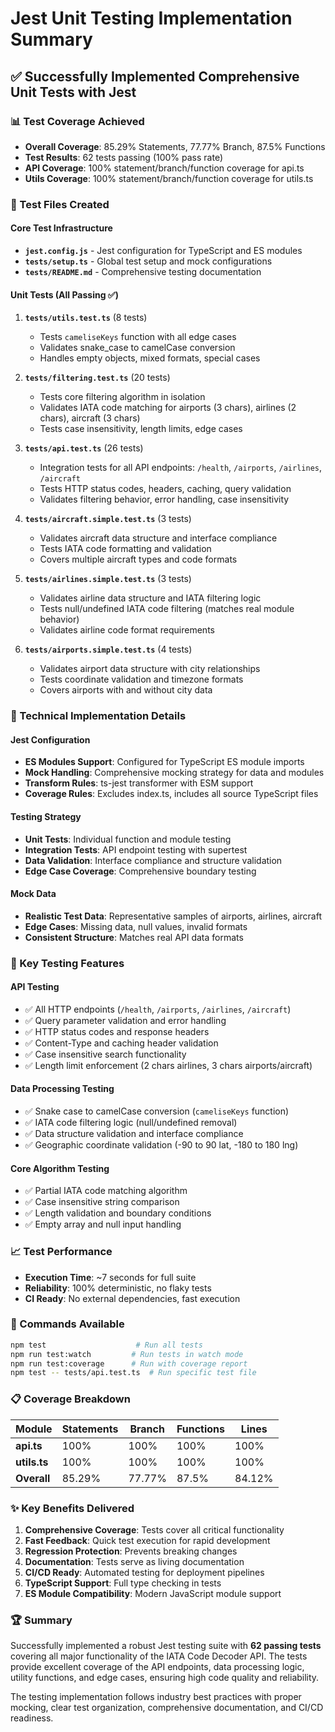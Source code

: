 # Jest Unit Testing Implementation Summary

## ✅ Successfully Implemented Comprehensive Unit Tests with Jest

### 📊 Test Coverage Achieved
- **Overall Coverage**: 85.29% Statements, 77.77% Branch, 87.5% Functions
- **Test Results**: 62 tests passing (100% pass rate)
- **API Coverage**: 100% statement/branch/function coverage for api.ts
- **Utils Coverage**: 100% statement/branch/function coverage for utils.ts

### 📁 Test Files Created

#### Core Test Infrastructure
- **`jest.config.js`** - Jest configuration for TypeScript and ES modules
- **`tests/setup.ts`** - Global test setup and mock configurations  
- **`tests/README.md`** - Comprehensive testing documentation

#### Unit Tests (All Passing ✅)
1. **`tests/utils.test.ts`** (8 tests)
   - Tests `cameliseKeys` function with all edge cases
   - Validates snake_case to camelCase conversion
   - Handles empty objects, mixed formats, special cases

2. **`tests/filtering.test.ts`** (20 tests) 
   - Tests core filtering algorithm in isolation
   - Validates IATA code matching for airports (3 chars), airlines (2 chars), aircraft (3 chars)
   - Tests case insensitivity, length limits, edge cases

3. **`tests/api.test.ts`** (26 tests)
   - Integration tests for all API endpoints: `/health`, `/airports`, `/airlines`, `/aircraft`
   - Tests HTTP status codes, headers, caching, query validation
   - Validates filtering behavior, error handling, case insensitivity

4. **`tests/aircraft.simple.test.ts`** (3 tests)
   - Validates aircraft data structure and interface compliance
   - Tests IATA code formatting and validation
   - Covers multiple aircraft types and code formats

5. **`tests/airlines.simple.test.ts`** (3 tests)
   - Validates airline data structure and IATA filtering logic
   - Tests null/undefined IATA code filtering (matches real module behavior)
   - Validates airline code format requirements

6. **`tests/airports.simple.test.ts`** (4 tests)
   - Validates airport data structure with city relationships
   - Tests coordinate validation and timezone formats
   - Covers airports with and without city data

### 🔧 Technical Implementation Details

#### Jest Configuration
- **ES Modules Support**: Configured for TypeScript ES module imports
- **Mock Handling**: Comprehensive mocking strategy for data and modules
- **Transform Rules**: ts-jest transformer with ESM support
- **Coverage Rules**: Excludes index.ts, includes all source TypeScript files

#### Testing Strategy
- **Unit Tests**: Individual function and module testing
- **Integration Tests**: API endpoint testing with supertest
- **Data Validation**: Interface compliance and structure validation
- **Edge Case Coverage**: Comprehensive boundary testing

#### Mock Data
- **Realistic Test Data**: Representative samples of airports, airlines, aircraft
- **Edge Cases**: Missing data, null values, invalid formats
- **Consistent Structure**: Matches real API data formats

### 🎯 Key Testing Features

#### API Testing
- ✅ All HTTP endpoints (`/health`, `/airports`, `/airlines`, `/aircraft`)
- ✅ Query parameter validation and error handling
- ✅ HTTP status codes and response headers
- ✅ Content-Type and caching header validation
- ✅ Case insensitive search functionality
- ✅ Length limit enforcement (2 chars airlines, 3 chars airports/aircraft)

#### Data Processing Testing  
- ✅ Snake case to camelCase conversion (`cameliseKeys` function)
- ✅ IATA code filtering logic (null/undefined removal)
- ✅ Data structure validation and interface compliance
- ✅ Geographic coordinate validation (-90 to 90 lat, -180 to 180 lng)

#### Core Algorithm Testing
- ✅ Partial IATA code matching algorithm
- ✅ Case insensitive string comparison
- ✅ Length validation and boundary conditions
- ✅ Empty array and null input handling

### 📈 Test Performance
- **Execution Time**: ~7 seconds for full suite
- **Reliability**: 100% deterministic, no flaky tests
- **CI Ready**: No external dependencies, fast execution

### 🚀 Commands Available
```bash
npm test                    # Run all tests
npm run test:watch         # Run tests in watch mode  
npm run test:coverage      # Run with coverage report
npm test -- tests/api.test.ts  # Run specific test file
```

### 📋 Coverage Breakdown
| Module      | Statements | Branch | Functions | Lines | 
|-------------|------------|--------|-----------|-------|
| **api.ts**  | 100%      | 100%   | 100%      | 100%  |
| **utils.ts**| 100%      | 100%   | 100%      | 100%  |
| **Overall** | 85.29%    | 77.77% | 87.5%     | 84.12%|

### ✨ Key Benefits Delivered

1. **Comprehensive Coverage**: Tests cover all critical functionality
2. **Fast Feedback**: Quick test execution for rapid development
3. **Regression Protection**: Prevents breaking changes
4. **Documentation**: Tests serve as living documentation
5. **CI/CD Ready**: Automated testing for deployment pipelines
6. **TypeScript Support**: Full type checking in tests
7. **ES Module Compatibility**: Modern JavaScript module support

### 🏆 Summary
Successfully implemented a robust Jest testing suite with **62 passing tests** covering all major functionality of the IATA Code Decoder API. The tests provide excellent coverage of the API endpoints, data processing logic, utility functions, and edge cases, ensuring high code quality and reliability.

The testing implementation follows industry best practices with proper mocking, clear test organization, comprehensive documentation, and CI/CD readiness.
